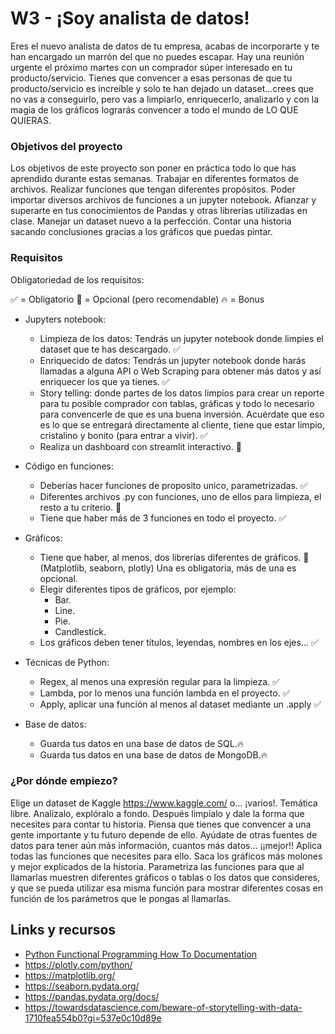 
# W3 - ¡Soy analista de datos!
Eres el nuevo analista de datos de tu empresa, acabas de incorporarte y te han encargado un marrón del que no puedes escapar.
Hay una reunión urgente el próximo martes con un comprador súper interesado en tu producto/servicio.
Tienes que convencer a esas personas de que tu producto/servicio es increíble y solo te han dejado un dataset...crees que no vas a conseguirlo, pero vas a limpiarlo, enriquecerlo, analizarlo y con la magia de los gráficos lograrás convencer a todo el mundo de LO QUE QUIERAS.

### Objetivos del proyecto
Los objetivos de este proyecto son poner en práctica todo lo que has aprendido durante estas semanas. Trabajar en diferentes formatos de archivos. Realizar funciones que tengan diferentes propósitos. Poder importar diversos archivos de funciones a un jupyter notebook. Afianzar y superarte en tus conocimientos de Pandas y otras librerías utilizadas en clase. Manejar un dataset nuevo a la perfección. Contar una historia sacando conclusiones gracias a los gráficos que puedas pintar.


### Requisitos
Obligatoriedad de los requisitos:

✅ = Obligatorio
🚀 = Opcional (pero recomendable)
🔥 = Bonus

- Jupyters notebook:
    - Limpieza de los datos: Tendrás un jupyter notebook donde limpies el dataset que te has descargado. ✅
    - Enriquecido de datos: Tendrás un jupyter notebook donde harás llamadas a alguna API o Web Scraping para obtener más datos y así enriquecer los que ya tienes. ✅
    - Story telling: donde partes de los datos limpios para crear un reporte para tu posible comprador con tablas, gráficas y todo lo necesario para convencerle de que es una buena inversión. Acuérdate que eso es lo que se entregará directamente al cliente, tiene que estar limpio, cristalino y bonito (para entrar a vivir). ✅
    - Realiza un dashboard con streamlit interactivo. 🚀 
    

- Código en funciones:
    - Deberías hacer funciones de proposito unico, parametrizadas. ✅
    - Diferentes archivos .py con funciones, uno de ellos para limpieza, el resto a tu criterio. 🚀 
    - Tiene que haber más de 3 funciones en todo el proyecto. ✅
- Gráficos:
    - Tiene que haber, al menos, dos librerías diferentes de gráficos. 🚀 
    (Matplotlib, seaborn, plotly) Una es obligatoria, más de una es opcional.
    - Elegir diferentes tipos de gráficos, por ejemplo:
        - Bar.
        - Line.
        - Pie.
        - Candlestick.
    - Los gráficos deben tener títulos, leyendas, nombres en los ejes... ✅

- Técnicas de Python:
    - Regex, al menos una expresión regular para la limpieza. ✅
    - Lambda, por lo menos una función lambda en el proyecto. ✅
    - Apply, aplicar una función al menos al dataset mediante un .apply ✅

- Base de datos:
    - Guarda tus datos en una base de datos de SQL.🔥
    - Guarda tus datos en una base de datos de MongoDB.🔥



### ¿Por dónde empiezo?
Elige un dataset de Kaggle https://www.kaggle.com/ o... ¡varios!. Temática libre.
Analízalo, explóralo a fondo.
Después limpialo y dale la forma que necesites para contar tu historia. Piensa que tienes que convencer a una gente importante y tu futuro depende de ello. 
Ayúdate de otras fuentes de datos para tener aún más información, cuantos más datos... ¡¡mejor!!
Aplica todas las funciones que necesites para ello.
Saca los gráficos más molones y mejor explicados de la historia.
Parametriza las funciones para que al llamarlas muestren diferentes gráficos o tablas o los datos que consideres, y que se pueda utilizar esa misma función para mostrar diferentes cosas en función de los parámetros que le pongas al llamarlas.

## Links y recursos

- [Python Functional Programming How To Documentation](https://docs.python.org/3.7/howto/functional.html)
- https://plotly.com/python/
- https://matplotlib.org/
- https://seaborn.pydata.org/
- https://pandas.pydata.org/docs/
- https://towardsdatascience.com/beware-of-storytelling-with-data-1710fea554b0?gi=537e0c10d89e

